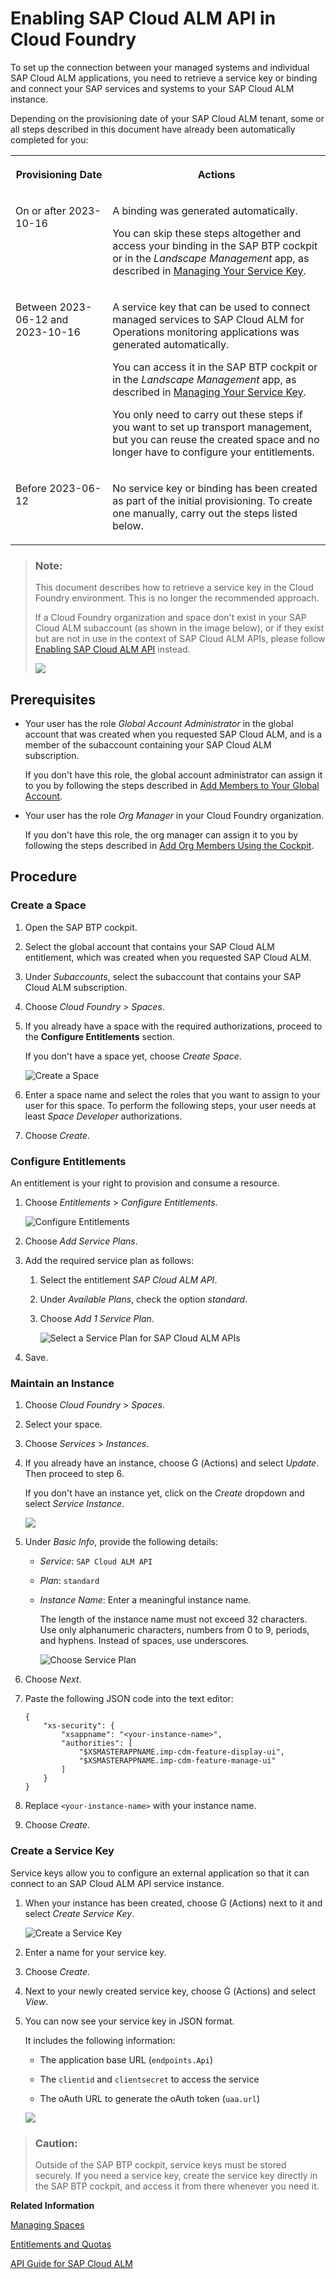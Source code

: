<!-- loio7d4c180c79744eb09c228007304a3a57 -->

<link rel="stylesheet" type="text/css" href="../css/sap-icons.css"/>

# Enabling SAP Cloud ALM API in Cloud Foundry

To set up the connection between your managed systems and individual SAP Cloud ALM applications, you need to retrieve a service key or binding and connect your SAP services and systems to your SAP Cloud ALM instance.

Depending on the provisioning date of your SAP Cloud ALM tenant, some or all steps described in this document have already been automatically completed for you:


<table>
<tr>
<th valign="top">

Provisioning Date

</th>
<th valign="top">

Actions

</th>
</tr>
<tr>
<td valign="top">

On or after 2023-10-16

</td>
<td valign="top">

A binding was generated automatically.

You can skip these steps altogether and access your binding in the SAP BTP cockpit or in the *Landscape Management* app, as described in [Managing Your Service Key](managing-your-service-key-87b7851.md).

</td>
</tr>
<tr>
<td valign="top">

Between 2023-06-12 and 2023-10-16

</td>
<td valign="top">

A service key that can be used to connect managed services to SAP Cloud ALM for Operations monitoring applications was generated automatically.

You can access it in the SAP BTP cockpit or in the *Landscape Management* app, as described in [Managing Your Service Key](managing-your-service-key-87b7851.md).

You only need to carry out these steps if you want to set up transport management, but you can reuse the created space and no longer have to configure your entitlements.

</td>
</tr>
<tr>
<td valign="top">

Before 2023-06-12

</td>
<td valign="top">

No service key or binding has been created as part of the initial provisioning. To create one manually, carry out the steps listed below.

</td>
</tr>
</table>

> ### Note:  
> This document describes how to retrieve a service key in the Cloud Foundry environment. This is no longer the recommended approach.
> 
> If a Cloud Foundry organization and space don't exist in your SAP Cloud ALM subaccount \(as shown in the image below\), or if they exist but are not in use in the context of SAP Cloud ALM APIs, please follow [Enabling SAP Cloud ALM API](enabling-sap-cloud-alm-api-704b5dc.md) instead.
> 
> ![](images/SUI_DisabledCF_a56931d.png)





<a name="loio7d4c180c79744eb09c228007304a3a57__section_wpy_rnj_jmb"/>

## Prerequisites

-   Your user has the role *Global Account Administrator* in the global account that was created when you requested SAP Cloud ALM, and is a member of the subaccount containing your SAP Cloud ALM subscription.

    If you don't have this role, the global account administrator can assign it to you by following the steps described in [Add Members to Your Global Account](https://help.sap.com/viewer/65de2977205c403bbc107264b8eccf4b/LATEST/en-US/4a0491330a164f5a873fa630c7f45f06.html).

-   Your user has the role *Org Manager* in your Cloud Foundry organization.

    If you don't have this role, the org manager can assign it to you by following the steps described in [Add Org Members Using the Cockpit](https://help.sap.com/viewer/65de2977205c403bbc107264b8eccf4b/LATEST/en-US/a4eeaf179ee646b99558f27c0bae7b3e.html).




<a name="loio7d4c180c79744eb09c228007304a3a57__section_zsq_czb_zyb"/>

## Procedure



### Create a Space

1.  Open the SAP BTP cockpit.

2.  Select the global account that contains your SAP Cloud ALM entitlement, which was created when you requested SAP Cloud ALM.

3.  Under *Subaccounts*, select the subaccount that contains your SAP Cloud ALM subscription.

4.  Choose *Cloud Foundry* \> *Spaces*.

5.  If you already have a space with the required authorizations, proceed to the **Configure Entitlements** section.

    If you don't have a space yet, choose *Create Space*.

    ![Create a Space](images/Enabling_APIs_-_Create_Space_f46e85f.png)

6.  Enter a space name and select the roles that you want to assign to your user for this space. To perform the following steps, your user needs at least *Space Developer* authorizations.

7.  Choose *Create*.




### Configure Entitlements

An entitlement is your right to provision and consume a resource.

1.  Choose *Entitlements* \> *Configure Entitlements*.

    ![Configure Entitlements](images/Enabling_APIs_-_Configure_Entitlements_a560903.png)

2.  Choose *Add Service Plans*.

3.  Add the required service plan as follows:

    1.  Select the entitlement *SAP Cloud ALM API*.

    2.  Under *Available Plans*, check the option *standard*.

    3.  Choose *Add 1 Service Plan*.

        ![Select a Service Plan for SAP Cloud ALM APIs](images/Enabling_APIs_-_Add_Service_Plan_f2a4ae2.png)


4.  Save.




### Maintain an Instance

1.  Choose *Cloud Foundry* \> *Spaces*.

2.  Select your space.

3.  Choose *Services* \> *Instances*.

4.  If you already have an instance, choose <span class="SAP-icons"></span> \(Actions\) and select *Update*. Then proceed to step 6.

    If you don't have an instance yet, click on the *Create* dropdown and select *Service Instance*.

    ![](images/Create_Service_Instance_f00749a.png)

5.  Under *Basic Info*, provide the following details:

    -   *Service*: `SAP Cloud ALM API`

    -   *Plan*: `standard`

    -   *Instance Name*: Enter a meaningful instance name.

        The length of the instance name must not exceed 32 characters. Use only alphanumeric characters, numbers from 0 to 9, periods, and hyphens. Instead of spaces, use underscores.

        ![Choose Service Plan](images/Enabling_APIs_-_Standard_Service_Plan_b9cfbff.png)


6.  Choose *Next*.

7.  Paste the following JSON code into the text editor:

    ```
    {
        "xs-security": {
            "xsappname": "<your-instance-name>",
            "authorities": [
    			"$XSMASTERAPPNAME.imp-cdm-feature-display-ui",
    			"$XSMASTERAPPNAME.imp-cdm-feature-manage-ui"
            ]
        }
    }
    
    ```

8.  Replace `<your-instance-name>` with your instance name.

9.  Choose *Create*.




### Create a Service Key

Service keys allow you to configure an external application so that it can connect to an SAP Cloud ALM API service instance.

1.  When your instance has been created, choose <span class="SAP-icons"></span> \(Actions\) next to it and select *Create Service Key*.

    ![Create a Service Key](images/Enabling_APIs_-_Create_Service_Key_515c433.png)

2.  Enter a name for your service key.

3.  Choose *Create*.

4.  Next to your newly created service key, choose <span class="SAP-icons"></span> \(Actions\) and select *View*.

5.  You can now see your service key in JSON format.

    It includes the following information:

    -   The application base URL \(`endpoints.Api`\)

    -   The `clientid` and `clientsecret` to access the service

    -   The oAuth URL to generate the oAuth token \(`uaa.url`\)


    ![](images/SUI-ServiceKey_2fca8a5.png)


> ### Caution:  
> Outside of the SAP BTP cockpit, service keys must be stored securely. If you need a service key, create the service key directly in the SAP BTP cockpit, and access it from there whenever you need it.

**Related Information**  


[Managing Spaces](http://help.sap.com/viewer/65de2977205c403bbc107264b8eccf4b/LATEST/en-US/5209d55d8dd84228897112b0655d999b.html)

[Entitlements and Quotas](https://help.sap.com/viewer/3504ec5ef16548778610c7e89cc0eac3/Cloud/en-US/00aa2c23479d42568b18882b1ca90d79.html)

[API Guide for SAP Cloud ALM](https://help.sap.com/docs/cloud-alm/apis/about)

